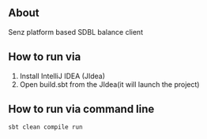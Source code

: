 ## About

Senz platform based SDBL balance client
 
## How to run via 
 
1. Install IntelliJ IDEA (JIdea)
2. Open build.sbt from the JIdea(it will launch the project) 

## How to run via command line

```
sbt clean compile run
```
